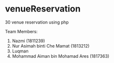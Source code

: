 # venueReservation
30 venue reservation using php

Team Members:

1) Nazmi (1811239)
2) Nur Asimah binti Che Mamat (1813212)
3) Luqman
4) Mohammad Aiman bin Mohamad Ares (1817363)
